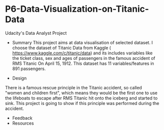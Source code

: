 # P6-Data-Visualization-on-Titanic-Data
Udacity's Data Analyst Project


* Summary 
This project aims at data visualisation of selected dataset. I choose the dataset of Titanic Data from Kaggle ( https://www.kaggle.com/c/titanic/data)
and its includes variables like the ticket class, sex	and ages of passengers in the famous accident of RMS Titanic On April 15, 1912. This dataset has
11 variables/features in 891 passengers.

* Design

There is a famous rescue principle in the Titanic accident, so called "women and children first", which means they would be the first one to use the lifeboats 
to escape after RMS Titanic hit onto the iceberg and started to sink. This project is going to show if this principle was performed during the accident.


* Feedback 
* Resources 
